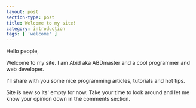 ```yaml
---
layout: post
section-type: post
title: Welcome to my site!
category: introduction
tags: [ 'welcome' ]
---
```


Hello people,

Welcome to my site. I am Abid aka ABDmaster and a cool programmer and web developer.

I'll share with you some nice programming articles, tutorials and hot tips.

Site is new so its' empty for now. Take your time to look around
and let me know your opinion down in the comments section.